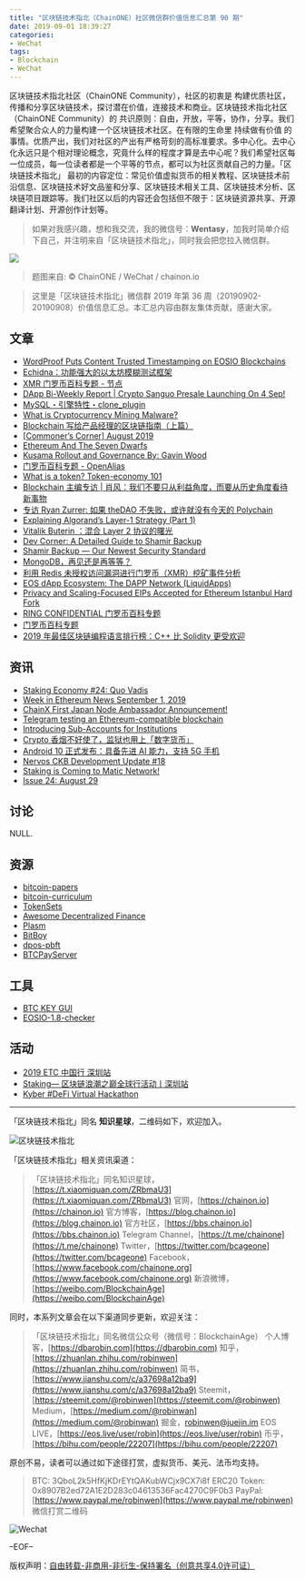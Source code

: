 ```yaml
---
title: "区块链技术指北（ChainONE）社区微信群价值信息汇总第 90 期"
date: 2019-09-01 18:39:27
categories:
- WeChat
tags:
- Blockchain
- WeChat
---
```

区块链技术指北社区（ChainONE Community），社区的初衷是 构建优质社区，传播和分享区块链技术，探讨潜在价值，连接技术和商业。区块链技术指北社区（ChainONE Community）的 共识原则：自由，开放，平等，协作，分享。我们希望聚合众人的力量构建一个区块链技术社区。在有限的生命里 持续做有价值 的事情。优质产出，我们对社区的产出有严格苛刻的高标准要求。多中心化。去中心化永远只是个相对理论概念，究竟什么样的程度才算是去中心呢？我们希望社区每一位成员，每一位读者都是一个平等的节点，都可以为社区贡献自己的力量。「区块链技术指北」 最初的内容定位：常见价值虚拟货币的相关教程、区块链技术前沿信息、区块链技术好文品鉴和分享、区块链技术相关工具、区块链技术分析、区块链项目跟踪等。我们社区以后的内容还会包括但不限于：区块链资源共享、开源翻译计划、开源创作计划等。
<!-- more -->

> 如果对我感兴趣，想和我交流，我的微信号：**Wentasy**，加我时简单介绍下自己，并注明来自「区块链技术指北」，同时我会把您拉入微信群。

![](https://cdn.dbarobin.com/EFxCQjC.png)

> 题图来自: © ChainONE / WeChat / chainon.io

> 这里是「区块链技术指北」微信群 2019 年第 36 周（20190902-20190908）价值信息汇总。本汇总内容由群友集体贡献，感谢大家。

## 文章

* [WordProof Puts Content Trusted Timestamping on EOSIO Blockchains](https://bbs.chainon.io/d/4281)
* [Echidna：功能强大的以太坊模糊测试框架](https://bbs.chainon.io/d/4283)
* [XMR 门罗币百科专题 - 节点](https://bbs.chainon.io/d/4286)
* [DApp Bi-Weekly Report | Crypto Sanguo Presale Launching On 4 Sep!](https://bbs.chainon.io/d/4288)
* [MySQL・引擎特性・clone_plugin](https://bbs.chainon.io/d/4289)
* [What is Cryptocurrency Mining Malware?](https://bbs.chainon.io/d/4290)
* [Blockchain 写给产品经理的区块链指南（上篇）](https://bbs.chainon.io/d/4291)
* [[Commoner’s Corner] August 2019](https://bbs.chainon.io/d/4295)
* [Ethereum And The Seven Dwarfs](https://bbs.chainon.io/d/4297)
* [Kusama Rollout and Governance By: Gavin Wood](https://bbs.chainon.io/d/4298)
* [门罗币百科专题 - OpenAlias](https://bbs.chainon.io/d/4299)
* [What is a token? Token-economy 101](https://bbs.chainon.io/d/4302)
* [Blockchain 主编专访 | 肖风：我们不要只从利益角度，而要从历史角度看待新事物](https://bbs.chainon.io/d/4303)
* [专访 Ryan Zurrer: 如果 theDAO 不失败，或许就没有今天的 Polychain](https://bbs.chainon.io/d/4304)
* [Explaining Algorand’s Layer-1 Strategy (Part 1)](https://bbs.chainon.io/d/4305)
* [Vitalik Buterin ：混合 Layer 2 协议的曙光](https://bbs.chainon.io/d/4306)
* [Dev Corner: A Detailed Guide to Shamir Backup](https://bbs.chainon.io/d/4311)
* [Shamir Backup — Our Newest Security Standard](https://bbs.chainon.io/d/4312)
* [MongoDB，再见还是再等等？](https://bbs.chainon.io/d/4313)
* [利用 Redis 未授权访问漏洞进行门罗币（XMR）挖矿事件分析](https://bbs.chainon.io/d/4315)
* [EOS dApp Ecosystem: The DAPP Network (LiquidApps)](https://bbs.chainon.io/d/4319)
* [Privacy and Scaling-Focused EIPs Accepted for Ethereum Istanbul Hard Fork](https://bbs.chainon.io/d/4320)
* [RING CONFIDENTIAL 门罗币百科专题](https://bbs.chainon.io/d/4323)
* [门罗币百科专题](https://bbs.chainon.io/d/4324)
* [2019 年最佳区块链编程语言排行榜：C++ 比 Solidity 更受欢迎](https://bbs.chainon.io/d/4325)

## 资讯

* [Staking Economy #24: Quo Vadis](https://bbs.chainon.io/d/4280)
* [Week in Ethereum News  September 1, 2019](https://bbs.chainon.io/d/4282)
* [ChainX First Japan Node Ambassador Announcement!](https://bbs.chainon.io/d/4285)
* [Telegram testing an Ethereum-compatible blockchain](https://bbs.chainon.io/d/4287)
* [Introducing Sub-Accounts for Institutions](https://bbs.chainon.io/d/4296)
* [Crypto 香烟不好使了，监狱也用上「数字货币」](https://bbs.chainon.io/d/4300)
* [Android 10 正式发布：具备先进 AI 能力，支持 5G 手机](https://bbs.chainon.io/d/4314)
* [Nervos CKB Development Update #18](https://bbs.chainon.io/d/4316)
* [Staking is Coming to Matic Network!](https://bbs.chainon.io/d/4318)
* [Issue 24: August 29](https://bbs.chainon.io/d/4322)

## 讨论

NULL.

## 资源

* [bitcoin-papers](https://bbs.chainon.io/d/4292)
* [bitcoin-curriculum](https://bbs.chainon.io/d/4293)
* [TokenSets](https://bbs.chainon.io/d/4301)
* [Awesome Decentralized Finance](https://bbs.chainon.io/d/4307)
* [Plasm](https://bbs.chainon.io/d/4308)
* [BitBoy](https://bbs.chainon.io/d/4309)
* [dpos-pbft](https://bbs.chainon.io/d/4326)
* [BTCPayServer](https://bbs.chainon.io/d/4327)

## 工具

* [BTC KEY GUI](https://bbs.chainon.io/d/4284)
* [EOSIO-1.8-checker](https://bbs.chainon.io/d/4317)

## 活动

* [2019 ETC 中国行 深圳站](https://bbs.chainon.io/d/4294)
* [Staking— 区块链浪潮之巅全球行活动丨深圳站](https://bbs.chainon.io/d/4310)
* [Kyber #DeFi Virtual Hackathon](https://bbs.chainon.io/d/4321)

***

「区块链技术指北」同名 **知识星球**，二维码如下，欢迎加入。

![区块链技术指北](https://cdn.dbarobin.com/3YzonTR.png)

「区块链技术指北」相关资讯渠道：

> 「区块链技术指北」同名知识星球，[https://t.xiaomiquan.com/ZRbmaU3](https://t.xiaomiquan.com/ZRbmaU3)
> 官网，[https://chainon.io](https://chainon.io)
> 官方博客，[https://blog.chainon.io](https://blog.chainon.io)
> 官方社区，[https://bbs.chainon.io](https://bbs.chainon.io)
> Telegram Channel，[https://t.me/chainone](https://t.me/chainone)
> Twitter，[https://twitter.com/bcageone](https://twitter.com/bcageone)
> Facebook，[https://www.facebook.com/chainone.org](https://www.facebook.com/chainone.org)
> 新浪微博，[https://weibo.com/BlockchainAge](https://weibo.com/BlockchainAge)

同时，本系列文章会在以下渠道同步更新，欢迎关注：

> 「区块链技术指北」同名微信公众号（微信号：BlockchainAge）
> 个人博客，[https://dbarobin.com](https://dbarobin.com)
> 知乎，[https://zhuanlan.zhihu.com/robinwen](https://zhuanlan.zhihu.com/robinwen)
> 简书，[https://www.jianshu.com/c/a37698a12ba9](https://www.jianshu.com/c/a37698a12ba9)
> Steemit，[https://steemit.com/@robinwen](https://steemit.com/@robinwen)
> Medium，[https://medium.com/@robinwan](https://medium.com/@robinwan)
> 掘金，[robinwen@juejin.im](https://juejin.im/user/5673ccae60b2260ee435f89a/posts)
> EOS LIVE，[https://eos.live/user/robin](https://eos.live/user/robin)
> 币乎，[https://bihu.com/people/22207](https://bihu.com/people/22207)

原创不易，读者可以通过如下途径打赏，虚拟货币、美元、法币均支持。

> BTC: 3QboL2k5HfKjKDrEYtQAKubWCjx9CX7i8f
> ERC20 Token: 0x8907B2ed72A1E2D283c04613536Fac4270C9F0b3
> PayPal: [https://www.paypal.me/robinwen](https://www.paypal.me/robinwen)
> 微信打赏二维码

![Wechat](https://cdn.dbarobin.com/SzoNl5b.jpg)

–EOF–

版权声明：[自由转载-非商用-非衍生-保持署名（创意共享4.0许可证）](http://creativecommons.org/licenses/by-nc-nd/4.0/deed.zh)
